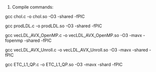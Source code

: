 1. Compile commands: 

gcc chol.c -o chol.so -O3 -shared -fPIC

gcc prodLDL.c -o prodLDL.so -O3 -shared -fPIC

gcc vecLDL_AVX_OpenMP.c -o vecLDL_AVX_OpenMP.so -O3 -mavx -fopenmp -shared -fPIC

gcc vecLDL_AVX_Unroll.c -o vecLDL_AVX_Unroll.so -O3 -mavx -shared -fPIC

gcc ETC_L1_QP.c -o ETC_L1_QP.so -O3 -mavx -shard -fPIC